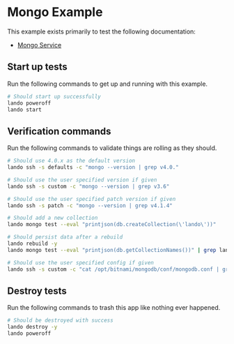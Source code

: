 Mongo Example
=============

This example exists primarily to test the following documentation:

* [Mongo Service](https://docs.devwithlando.io/tutorials/mongo.html)

Start up tests
--------------

Run the following commands to get up and running with this example.

```bash
# Should start up successfully
lando poweroff
lando start
```

Verification commands
---------------------

Run the following commands to validate things are rolling as they should.

```bash
# Should use 4.0.x as the default version
lando ssh -s defaults -c "mongo --version | grep v4.0."

# Should use the user specified version if given
lando ssh -s custom -c "mongo --version | grep v3.6"

# Should use the user specified patch version if given
lando ssh -s patch -c "mongo --version | grep v4.1.4"

# Should add a new collection
lando mongo test --eval "printjson(db.createCollection(\'lando\'))"

# Should persist data after a rebuild
lando rebuild -y
lando mongo test --eval "printjson(db.getCollectionNames())" | grep lando

# Should use the user specified config if given
lando ssh -s custom -c "cat /opt/bitnami/mongodb/conf/mongodb.conf | grep HELLOTHERE"
```

Destroy tests
-------------

Run the following commands to trash this app like nothing ever happened.

```bash
# Should be destroyed with success
lando destroy -y
lando poweroff
```
